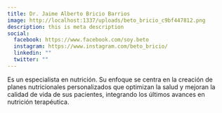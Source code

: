 ```yaml
---
title: Dr. Jaime Alberto Bricio Barrios
image: http://localhost:1337/uploads/beto_bricio_c9bf447812.png
description: this is meta description
social:
  facebook: https://www.facebook.com/soy.beto
  instagram: https://www.instagram.com/beto_bricio/
  linkedin: ""
  twitter: ""
---
```


Es un especialista en nutrición. Su enfoque se centra en la creación de planes nutricionales personalizados que optimizan la salud y mejoran la calidad de vida de sus pacientes, integrando los últimos avances en nutrición terapéutica.
